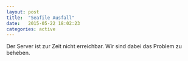 ```yaml
---
layout: post
title:  "Seafile Ausfall"
date:   2015-05-22 18:02:23
categories: active
---
```


Der Server ist zur Zeit nicht erreichbar. Wir sind dabei das Problem zu beheben.
